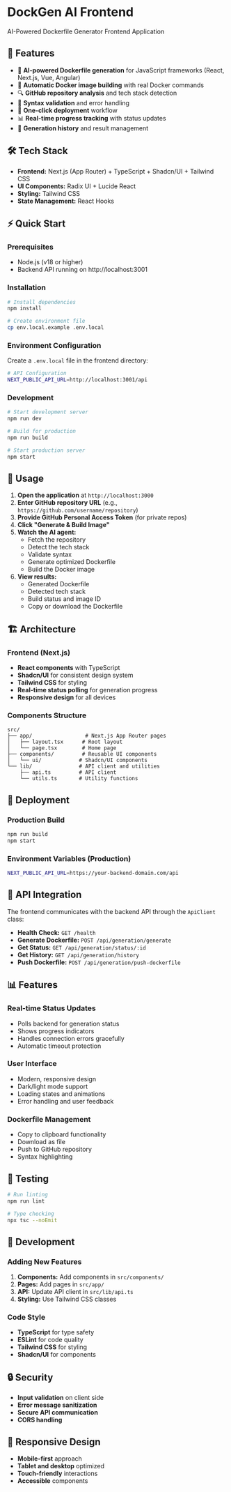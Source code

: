 # DockGen AI Frontend

AI-Powered Dockerfile Generator Frontend Application

## 🚀 Features

- 🤖 **AI-powered Dockerfile generation** for JavaScript frameworks (React, Next.js, Vue, Angular)
- 🐳 **Automatic Docker image building** with real Docker commands
- 🔍 **GitHub repository analysis** and tech stack detection
- 📝 **Syntax validation** and error handling
- 🚀 **One-click deployment** workflow
- 📊 **Real-time progress tracking** with status updates
- 💾 **Generation history** and result management

## 🛠️ Tech Stack

- **Frontend:** Next.js (App Router) + TypeScript + Shadcn/UI + Tailwind CSS
- **UI Components:** Radix UI + Lucide React
- **Styling:** Tailwind CSS
- **State Management:** React Hooks

## ⚡ Quick Start

### Prerequisites

- Node.js (v18 or higher)
- Backend API running on http://localhost:3001

### Installation

```bash
# Install dependencies
npm install

# Create environment file
cp env.local.example .env.local
```

### Environment Configuration

Create a `.env.local` file in the frontend directory:

```bash
# API Configuration
NEXT_PUBLIC_API_URL=http://localhost:3001/api
```

### Development

```bash
# Start development server
npm run dev

# Build for production
npm run build

# Start production server
npm start
```

## 🎯 Usage

1. **Open the application** at `http://localhost:3000`
2. **Enter GitHub repository URL** (e.g., `https://github.com/username/repository`)
3. **Provide GitHub Personal Access Token** (for private repos)
4. **Click "Generate & Build Image"**
5. **Watch the AI agent:**
   - Fetch the repository
   - Detect the tech stack
   - Validate syntax
   - Generate optimized Dockerfile
   - Build the Docker image
6. **View results:**
   - Generated Dockerfile
   - Detected tech stack
   - Build status and image ID
   - Copy or download the Dockerfile

## 🏗️ Architecture

### Frontend (Next.js)
- **React components** with TypeScript
- **Shadcn/UI** for consistent design system
- **Tailwind CSS** for styling
- **Real-time status polling** for generation progress
- **Responsive design** for all devices

### Components Structure
```
src/
├── app/                 # Next.js App Router pages
│   ├── layout.tsx      # Root layout
│   └── page.tsx        # Home page
├── components/         # Reusable UI components
│   └── ui/            # Shadcn/UI components
└── lib/               # API client and utilities
    ├── api.ts         # API client
    └── utils.ts       # Utility functions
```

## 🚀 Deployment

### Production Build
```bash
npm run build
npm start
```

### Environment Variables (Production)
```bash
NEXT_PUBLIC_API_URL=https://your-backend-domain.com/api
```

## 🔧 API Integration

The frontend communicates with the backend API through the `ApiClient` class:

- **Health Check:** `GET /health`
- **Generate Dockerfile:** `POST /api/generation/generate`
- **Get Status:** `GET /api/generation/status/:id`
- **Get History:** `GET /api/generation/history`
- **Push Dockerfile:** `POST /api/generation/push-dockerfile`

## 📊 Features

### Real-time Status Updates
- Polls backend for generation status
- Shows progress indicators
- Handles connection errors gracefully
- Automatic timeout protection

### User Interface
- Modern, responsive design
- Dark/light mode support
- Loading states and animations
- Error handling and user feedback

### Dockerfile Management
- Copy to clipboard functionality
- Download as file
- Push to GitHub repository
- Syntax highlighting

## 🧪 Testing

```bash
# Run linting
npm run lint

# Type checking
npx tsc --noEmit
```

## 📝 Development

### Adding New Features
1. **Components:** Add components in `src/components/`
2. **Pages:** Add pages in `src/app/`
3. **API:** Update API client in `src/lib/api.ts`
4. **Styling:** Use Tailwind CSS classes

### Code Style
- **TypeScript** for type safety
- **ESLint** for code quality
- **Tailwind CSS** for styling
- **Shadcn/UI** for components

## 🔒 Security

- **Input validation** on client side
- **Error message sanitization**
- **Secure API communication**
- **CORS handling**

## 📱 Responsive Design

- **Mobile-first** approach
- **Tablet and desktop** optimized
- **Touch-friendly** interactions
- **Accessible** components